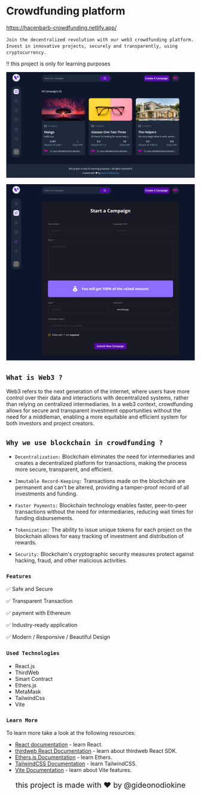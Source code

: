 # Crowdfunding platform
<https://hacenbarb-crowdfunding.netlify.app/>

`Join the decentralized revolution with our web3 crowdfunding platform. Invest in innovative projects, securely and transparently, using cryptocurrency.`

‼ this project is only for learning purposes

![img](images_for_preview/1.jpg)

![img](images_for_preview/2.jpg)

## `What is Web3 ?`

Web3 refers to the next generation of the internet, where users have more control over their data and interactions with decentralized systems, rather than relying on centralized intermediaries. In a web3 context, crowdfunding allows for secure and transparent investment opportunities without the need for a middleman, enabling a more equitable and efficient system for both investors and project creators.

## `Why we use blockchain in crowdfunding ?`

* `Decentralization:` Blockchain eliminates the need for intermediaries and creates a decentralized platform for transactions, making the process more secure, transparent, and efficient.

* `Immutable Record-Keeping:` Transactions made on the blockchain are permanent and can't be altered, providing a tamper-proof record of all investments and funding.

* `Faster Payments:` Blockchain technology enables faster, peer-to-peer transactions without the need for intermediaries, reducing wait times for funding disbursements.

* `Tokenization:` The ability to issue unique tokens for each project on the blockchain allows for easy tracking of investment and distribution of rewards.

* `Security:` Blockchain's cryptographic security measures protect against hacking, fraud, and other malicious activities.

### `Features`

  ✅ Safe and Secure

  ✅ Transparent Transaction

  ✅ payment with Ethereum

  ✅ Industry-ready application

  ✅ Modern / Responsive / Beautiful  Design

### `Used Technologies`

* React.js
* ThirdWeb
* Smart Contract
* Ethers.js
* MetaMask
* TailwindCss
* Vite

### `Learn More`

To learn more take a look at the following resources:

* [React documentation](https://reactjs.org/) - learn React.
* [thirdweb React Documentation](https://docs.thirdweb.com/react) - learn about thirdweb React SDK.
* [Ethers.js Documentation](https://docs.ethers.org/v5/) - learn Ethers.
* [TailwindCSS Documentation](https://tailwindcss.com/) - learn TailwindCSS.
* [Vite Documentation](https://vitejs.dev/guide/) - learn about Vite features.

<p style="text-align: center;font-size:1.25rem">this project is made with ♥ by <a href="https://github.com/gideonodiokine" target="_blank" style="color:light-blue;text-decoration:none">@gideonodiokine</a></p>

